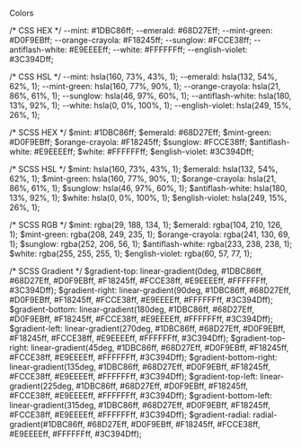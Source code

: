 Colors

/* CSS HEX */
--mint: #1DBC86ff;
--emerald: #68D27Eff;
--mint-green: #D0F9EBff;
--orange-crayola: #F18245ff;
--sunglow: #FCCE38ff;
--antiflash-white: #E9EEEEff;
--white: #FFFFFFff;
--english-violet: #3C394Dff;

/* CSS HSL */
--mint: hsla(160, 73%, 43%, 1);
--emerald: hsla(132, 54%, 62%, 1);
--mint-green: hsla(160, 77%, 90%, 1);
--orange-crayola: hsla(21, 86%, 61%, 1);
--sunglow: hsla(46, 97%, 60%, 1);
--antiflash-white: hsla(180, 13%, 92%, 1);
--white: hsla(0, 0%, 100%, 1);
--english-violet: hsla(249, 15%, 26%, 1);

/* SCSS HEX */
$mint: #1DBC86ff;
$emerald: #68D27Eff;
$mint-green: #D0F9EBff;
$orange-crayola: #F18245ff;
$sunglow: #FCCE38ff;
$antiflash-white: #E9EEEEff;
$white: #FFFFFFff;
$english-violet: #3C394Dff;

/* SCSS HSL */
$mint: hsla(160, 73%, 43%, 1);
$emerald: hsla(132, 54%, 62%, 1);
$mint-green: hsla(160, 77%, 90%, 1);
$orange-crayola: hsla(21, 86%, 61%, 1);
$sunglow: hsla(46, 97%, 60%, 1);
$antiflash-white: hsla(180, 13%, 92%, 1);
$white: hsla(0, 0%, 100%, 1);
$english-violet: hsla(249, 15%, 26%, 1);

/* SCSS RGB */
$mint: rgba(29, 188, 134, 1);
$emerald: rgba(104, 210, 126, 1);
$mint-green: rgba(208, 249, 235, 1);
$orange-crayola: rgba(241, 130, 69, 1);
$sunglow: rgba(252, 206, 56, 1);
$antiflash-white: rgba(233, 238, 238, 1);
$white: rgba(255, 255, 255, 1);
$english-violet: rgba(60, 57, 77, 1);

/* SCSS Gradient */
$gradient-top: linear-gradient(0deg, #1DBC86ff, #68D27Eff, #D0F9EBff, #F18245ff, #FCCE38ff, #E9EEEEff, #FFFFFFff, #3C394Dff);
$gradient-right: linear-gradient(90deg, #1DBC86ff, #68D27Eff, #D0F9EBff, #F18245ff, #FCCE38ff, #E9EEEEff, #FFFFFFff, #3C394Dff);
$gradient-bottom: linear-gradient(180deg, #1DBC86ff, #68D27Eff, #D0F9EBff, #F18245ff, #FCCE38ff, #E9EEEEff, #FFFFFFff, #3C394Dff);
$gradient-left: linear-gradient(270deg, #1DBC86ff, #68D27Eff, #D0F9EBff, #F18245ff, #FCCE38ff, #E9EEEEff, #FFFFFFff, #3C394Dff);
$gradient-top-right: linear-gradient(45deg, #1DBC86ff, #68D27Eff, #D0F9EBff, #F18245ff, #FCCE38ff, #E9EEEEff, #FFFFFFff, #3C394Dff);
$gradient-bottom-right: linear-gradient(135deg, #1DBC86ff, #68D27Eff, #D0F9EBff, #F18245ff, #FCCE38ff, #E9EEEEff, #FFFFFFff, #3C394Dff);
$gradient-top-left: linear-gradient(225deg, #1DBC86ff, #68D27Eff, #D0F9EBff, #F18245ff, #FCCE38ff, #E9EEEEff, #FFFFFFff, #3C394Dff);
$gradient-bottom-left: linear-gradient(315deg, #1DBC86ff, #68D27Eff, #D0F9EBff, #F18245ff, #FCCE38ff, #E9EEEEff, #FFFFFFff, #3C394Dff);
$gradient-radial: radial-gradient(#1DBC86ff, #68D27Eff, #D0F9EBff, #F18245ff, #FCCE38ff, #E9EEEEff, #FFFFFFff, #3C394Dff);